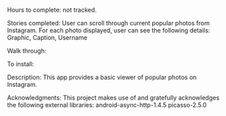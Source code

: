 Hours to complete: not tracked.

Stories completed:
	User can scroll through current popular photos from Instagram.
	For each photo displayed, user can see the following details:
		Graphic, Caption, Username

Walk through:


To install:


Description:
	This app provides a basic viewer of popular photos on Instagram.

Acknowledgments:
	This project makes use of and gratefully acknowledges the following external libraries:
		android-async-http-1.4.5
		picasso-2.5.0
